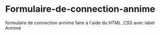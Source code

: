 # Formulaire-de-connection-annime
formulaire de connection annime faire à l'aide du HTML ,CSS avec label Annimé
